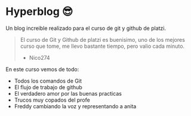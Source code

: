 # Hyperblog 😎

Un blog increible realizado para el curso de git y github de platzi.

> El curso de Git y Github de platzi es buenisimo, uno de los mejores curso que tome, me llevo bastante tiempo, pero valio cada minuto.
>
> - Nico274

En este curso vemos de todo:

- Todos los comandos de Git
- El flujo de trabajo de github
- El verdadero amor por las buenas practicas
- Trucos muy copados del profe
- Freddy cambiando la voz y representando a anita
